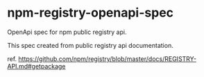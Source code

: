 # npm-registry-openapi-spec
OpenApi spec for npm public registry api.

This spec created from public registry api documentation.

ref. https://github.com/npm/registry/blob/master/docs/REGISTRY-API.md#getpackage
